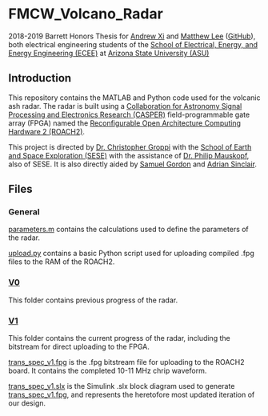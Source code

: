 # FMCW_Volcano_Radar
2018-2019 Barrett Honors Thesis for [Andrew Xi](mailto:andrew.xi@asu.edu) and [Matthew Lee](mailto:matthewlee@asu.edu) ([GitHub](https://github.com/Thisismatt)), both electrical engineering students of the [School of Electrical, Energy, and Energy Engineering (ECEE)](https://ecee.engineering.asu.edu/) at [Arizona State University (ASU)](https://asu.edu)

## Introduction

This repository contains the MATLAB and Python code used for the volcanic ash radar. The radar is built using a
[Collaboration for Astronomy Signal Processing and Electronics Research (CASPER)](https://casper.berkeley.edu/wiki/Main_Page) field-programmable gate array
(FPGA) named the [Reconfigurable Open Architecture Computing Hardware 2 (ROACH2)](https://casper.berkeley.edu/wiki/ROACH2).

This project is directed by [Dr. Christopher Groppi](mailto:cgroppi@asu.edu) with the [School of Earth and Space Exploration (SESE)](https://sese.asu.edu/) with the assistance of [Dr. Philip Mauskopf](mailto:philip.mauskopf@asu.edu), also of SESE. It is also directly aided by [Samuel Gordon](mailto:sbg2133@gmail.com) and [Adrian Sinclair](mailto:aksincla@asu.edu).

## Files

### General

[parameters.m](parameters.m) contains the calculations used to define the parameters of the radar.

[upload.py](upload.py) contains a basic Python script used for uploading compiled .fpg files to the RAM of the ROACH2.

### [V0](v0)

This folder contains previous progress of the radar.

### [V1](v1)

This folder contains the current progress of the radar, including the bitstream for direct uploading to the FPGA.

[trans_spec_v1.fpg](v1/trans_spec_v1.fpg) is the .fpg bitstream file for uploading to the ROACH2 board. It contains the completed 10-11 MHz chrip waveform.

[trans_spec_v1.slx](v1/trans_spec_v1.slx) is the Simulink .slx block diagram used to generate [trans_spec_v1.fpg](v1/trans_spec_v1.fpg), and represents the heretofore most updated iteration of our design.
